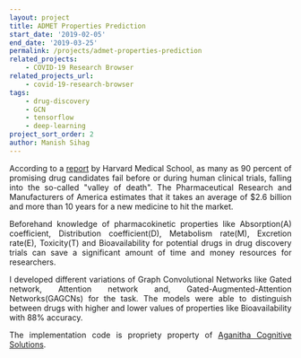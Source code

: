 ```yaml
---
layout: project
title: ADMET Properties Prediction
start_date: '2019-02-05'
end_date: '2019-03-25'
permalink: /projects/admet-properties-prediction
related_projects: 
    - COVID-19 Research Browser
related_projects_url: 
    - covid-19-research-browser
tags: 
    - drug-discovery
    - GCN
    - tensorflow
    - deep-learning
project_sort_order: 2
author: Manish Sihag
---
```


<p style="text-align: justify">According to a <a href="https://hms.harvard.edu/news/galaxy-drug-candidates" target="_blank">report</a> by Harvard Medical School, as many as 90 percent of promising drug candidates fail before or during human clinical trials, falling into the so-called "valley of death". The Pharmaceutical Research and Manufacturers of America estimates that it takes an average of $2.6 billion and more than 10 years for a new medicine to hit the market.</p>

<p style="text-align: justify">Beforehand knowledge of pharmacokinetic properties like Absorption(A) coefficient, Distribution coefficient(D), Metabolism rate(M), Excretion rate(E), Toxicity(T) and Bioavailability for potential drugs in drug discovery trials can save a significant amount of time and money resources for researchers.</p>

<p style="text-align: justify">I developed different variations of Graph Convolutional Networks like
Gated network, Attention network and, Gated-Augmented-Attention Networks(GAGCNs) for the task. The models were able to distinguish between drugs with higher and lower values of properties like Bioavailability with 88% accuracy.</p>

<p style="text-align: justify">The implementation code is propriety property of <a href="https://aganitha.ai/" target="_blank">Aganitha Cognitive Solutions</a>.</p>
